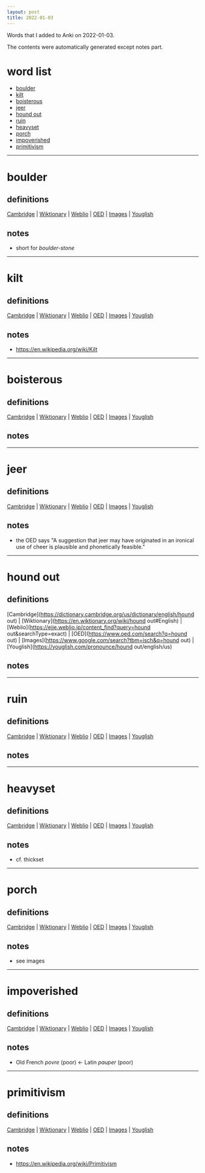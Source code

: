 ```yaml
---
layout: post
title: 2022-01-03
---
```


Words that I added to Anki on 2022-01-03.

The contents were automatically generated except notes part.
# word list
- [boulder](#boulder)
- [kilt](#kilt)
- [boisterous](#boisterous)
- [jeer](#jeer)
- [hound out](#hound-out)
- [ruin](#ruin)
- [heavyset](#heavyset)
- [porch](#porch)
- [impoverished](#impoverished)
- [primitivism](#primitivism)

---

# boulder
## definitions
[Cambridge](https://dictionary.cambridge.org/us/dictionary/english/boulder)
|
[Wiktionary](https://en.wiktionary.org/wiki/boulder#English)
|
[Weblio](https://ejje.weblio.jp/content_find?query=boulder&searchType=exact)
|
[OED](https://www.oed.com/search?q=boulder)
|
[Images](https://www.google.com/search?tbm=isch&q=boulder)
|
[Youglish](https://youglish.com/pronounce/boulder/english/us)

## notes
- short for *boulder-stone*

---

# kilt
## definitions
[Cambridge](https://dictionary.cambridge.org/us/dictionary/english/kilt)
|
[Wiktionary](https://en.wiktionary.org/wiki/kilt#English)
|
[Weblio](https://ejje.weblio.jp/content_find?query=kilt&searchType=exact)
|
[OED](https://www.oed.com/search?q=kilt)
|
[Images](https://www.google.com/search?tbm=isch&q=kilt)
|
[Youglish](https://youglish.com/pronounce/kilt/english/us)

## notes
- <https://en.wikipedia.org/wiki/Kilt>

---

# boisterous
## definitions
[Cambridge](https://dictionary.cambridge.org/us/dictionary/english/boisterous)
|
[Wiktionary](https://en.wiktionary.org/wiki/boisterous#English)
|
[Weblio](https://ejje.weblio.jp/content_find?query=boisterous&searchType=exact)
|
[OED](https://www.oed.com/search?q=boisterous)
|
[Images](https://www.google.com/search?tbm=isch&q=boisterous)
|
[Youglish](https://youglish.com/pronounce/boisterous/english/us)

## notes

---

# jeer
## definitions
[Cambridge](https://dictionary.cambridge.org/us/dictionary/english/jeer)
|
[Wiktionary](https://en.wiktionary.org/wiki/jeer#English)
|
[Weblio](https://ejje.weblio.jp/content_find?query=jeer&searchType=exact)
|
[OED](https://www.oed.com/search?q=jeer)
|
[Images](https://www.google.com/search?tbm=isch&q=jeer)
|
[Youglish](https://youglish.com/pronounce/jeer/english/us)

## notes
- the OED says "A suggestion that jeer may have originated in an ironical use of cheer is plausible and phonetically feasible."

---

# hound out
## definitions
[Cambridge](https://dictionary.cambridge.org/us/dictionary/english/hound out)
|
[Wiktionary](https://en.wiktionary.org/wiki/hound out#English)
|
[Weblio](https://ejje.weblio.jp/content_find?query=hound out&searchType=exact)
|
[OED](https://www.oed.com/search?q=hound out)
|
[Images](https://www.google.com/search?tbm=isch&q=hound out)
|
[Youglish](https://youglish.com/pronounce/hound out/english/us)

## notes

---

# ruin
## definitions
[Cambridge](https://dictionary.cambridge.org/us/dictionary/english/ruin)
|
[Wiktionary](https://en.wiktionary.org/wiki/ruin#English)
|
[Weblio](https://ejje.weblio.jp/content_find?query=ruin&searchType=exact)
|
[OED](https://www.oed.com/search?q=ruin)
|
[Images](https://www.google.com/search?tbm=isch&q=ruin)
|
[Youglish](https://youglish.com/pronounce/ruin/english/us)

## notes

---

# heavyset
## definitions
[Cambridge](https://dictionary.cambridge.org/us/dictionary/english/heavyset)
|
[Wiktionary](https://en.wiktionary.org/wiki/heavyset#English)
|
[Weblio](https://ejje.weblio.jp/content_find?query=heavyset&searchType=exact)
|
[OED](https://www.oed.com/search?q=heavyset)
|
[Images](https://www.google.com/search?tbm=isch&q=heavyset)
|
[Youglish](https://youglish.com/pronounce/heavyset/english/us)

## notes
- cf. thickset

---

# porch
## definitions
[Cambridge](https://dictionary.cambridge.org/us/dictionary/english/porch)
|
[Wiktionary](https://en.wiktionary.org/wiki/porch#English)
|
[Weblio](https://ejje.weblio.jp/content_find?query=porch&searchType=exact)
|
[OED](https://www.oed.com/search?q=porch)
|
[Images](https://www.google.com/search?tbm=isch&q=porch)
|
[Youglish](https://youglish.com/pronounce/porch/english/us)

## notes
- see images

---

# impoverished
## definitions
[Cambridge](https://dictionary.cambridge.org/us/dictionary/english/impoverished)
|
[Wiktionary](https://en.wiktionary.org/wiki/impoverished#English)
|
[Weblio](https://ejje.weblio.jp/content_find?query=impoverished&searchType=exact)
|
[OED](https://www.oed.com/search?q=impoverished)
|
[Images](https://www.google.com/search?tbm=isch&q=impoverished)
|
[Youglish](https://youglish.com/pronounce/impoverished/english/us)

## notes
- Old French *povre* (poor) <- Latin *pauper* (poor)

---

# primitivism
## definitions
[Cambridge](https://dictionary.cambridge.org/us/dictionary/english/primitivism)
|
[Wiktionary](https://en.wiktionary.org/wiki/primitivism#English)
|
[Weblio](https://ejje.weblio.jp/content_find?query=primitivism&searchType=exact)
|
[OED](https://www.oed.com/search?q=primitivism)
|
[Images](https://www.google.com/search?tbm=isch&q=primitivism)
|
[Youglish](https://youglish.com/pronounce/primitivism/english/us)

## notes
- <https://en.wikipedia.org/wiki/Primitivism>


